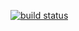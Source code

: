 [![build status][travis-image]][travis-url]

[travis-image]: https://img.shields.io/travis/teppeis-sandbox/travis-node-test/master.svg
[travis-url]: https://travis-ci.org/teppeis-sandbox/travis-node-test
